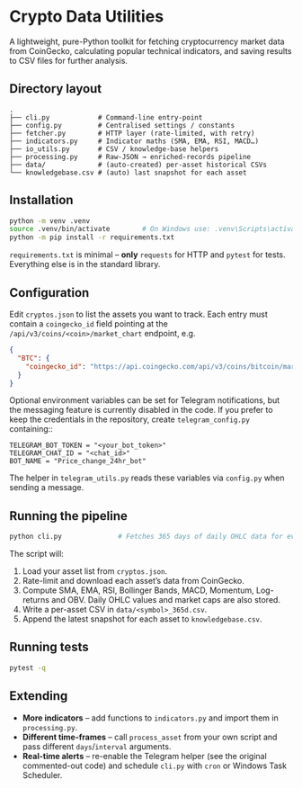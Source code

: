 # Crypto Data Utilities

A lightweight, pure-Python toolkit for fetching cryptocurrency market data from
CoinGecko, calculating popular technical indicators, and saving results to CSV
files for further analysis.

## Directory layout

```
.
├── cli.py            # Command-line entry-point
├── config.py         # Centralised settings / constants
├── fetcher.py        # HTTP layer (rate-limited, with retry)
├── indicators.py     # Indicator maths (SMA, EMA, RSI, MACD…)
├── io_utils.py       # CSV / knowledge-base helpers
├── processing.py     # Raw-JSON → enriched-records pipeline
├── data/             # (auto-created) per-asset historical CSVs
└── knowledgebase.csv # (auto) last snapshot for each asset
```

## Installation

```bash
python -m venv .venv
source .venv/bin/activate        # On Windows use: .venv\Scripts\activate
python -m pip install -r requirements.txt
```

`requirements.txt` is minimal – **only** `requests` for HTTP and `pytest` for
tests. Everything else is in the standard library.

## Configuration

Edit `cryptos.json` to list the assets you want to track. Each entry must
contain a `coingecko_id` field pointing at the
`/api/v3/coins/<coin>/market_chart` endpoint, e.g.

```json
{
  "BTC": {
    "coingecko_id": "https://api.coingecko.com/api/v3/coins/bitcoin/market_chart"
  }
}
```

Optional environment variables can be set for Telegram notifications, but the
messaging feature is currently disabled in the code.  If you prefer to keep the
credentials in the repository, create ``telegram_config.py`` containing::

    TELEGRAM_BOT_TOKEN = "<your_bot_token>"
    TELEGRAM_CHAT_ID = "<chat_id>"
    BOT_NAME = "Price_change_24hr_bot"

The helper in ``telegram_utils.py`` reads these variables via ``config.py`` when
sending a message.

## Running the pipeline

```bash
python cli.py              # Fetches 365 days of daily OHLC data for every asset
```

The script will:

1. Load your asset list from `cryptos.json`.
2. Rate-limit and download each asset’s data from CoinGecko.
3. Compute SMA, EMA, RSI, Bollinger Bands, MACD, Momentum, Log-returns and OBV.
   Daily OHLC values and market caps are also stored.
4. Write a per-asset CSV in `data/<symbol>_365d.csv`.
5. Append the latest snapshot for each asset to `knowledgebase.csv`.

## Running tests

```bash
pytest -q
```

## Extending

* **More indicators** – add functions to `indicators.py` and import them in
  `processing.py`.
* **Different time-frames** – call `process_asset` from your own script and pass
  different `days`/`interval` arguments.
* **Real-time alerts** – re-enable the Telegram helper (see the original
  commented-out code) and schedule `cli.py` with `cron` or Windows Task
  Scheduler.
